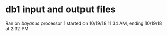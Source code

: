 # db1 input and output files
Ran on _bayanus_ processor 1 started on 10/19/18 11:34 AM, ending 10/19/18 at 2:32 PM
